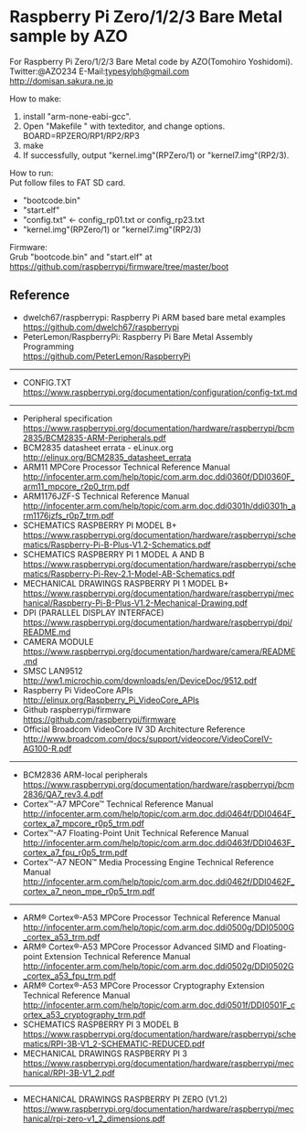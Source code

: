 Raspberry Pi Zero/1/2/3 Bare Metal sample by AZO
================================================

For Raspberry Pi Zero/1/2/3 Bare Metal code by AZO(Tomohiro Yoshidomi).  
Twitter:@AZO234 E-Mail:typesylph@gmail.com  
http://domisan.sakura.ne.jp  

How to make:  
1. install "arm-none-eabi-gcc".  
2. Open "Makefile " with texteditor, and change options.  
BOARD=RPZERO/RP1/RP2/RP3  
3. make  
4. If successfully, output "kernel.img"(RPZero/1) or "kernel7.img"(RP2/3).  

How to run:  
Put follow files to FAT SD card.  
* "bootcode.bin"  
* "start.elf"  
* "config.txt" &lt;- config_rp01.txt or config_rp23.txt  
* "kernel.img"(RPZero/1) or "kernel7.img"(RP2/3)  

Firmware:  
Grub "bootcode.bin" and "start.elf" at  
https://github.com/raspberrypi/firmware/tree/master/boot  

Reference
---------
- dwelch67/raspberrypi: Raspberry Pi ARM based bare metal examples  
https://github.com/dwelch67/raspberrypi  
- PeterLemon/RaspberryPi: Raspberry Pi Bare Metal Assembly Programming  
https://github.com/PeterLemon/RaspberryPi  

-----

- CONFIG.TXT  
https://www.raspberrypi.org/documentation/configuration/config-txt.md  

-----

- Peripheral specification  
https://www.raspberrypi.org/documentation/hardware/raspberrypi/bcm2835/BCM2835-ARM-Peripherals.pdf  
- BCM2835 datasheet errata - eLinux.org  
http://elinux.org/BCM2835_datasheet_errata  
- ARM11 MPCore Processor Technical Reference Manual  
http://infocenter.arm.com/help/topic/com.arm.doc.ddi0360f/DDI0360F_arm11_mpcore_r2p0_trm.pdf  
- ARM1176JZF-S Technical Reference Manual  
http://infocenter.arm.com/help/topic/com.arm.doc.ddi0301h/ddi0301h_arm1176jzfs_r0p7_trm.pdf  
- SCHEMATICS RASPBERRY PI MODEL B+  
https://www.raspberrypi.org/documentation/hardware/raspberrypi/schematics/Raspberry-Pi-B-Plus-V1.2-Schematics.pdf  
- SCHEMATICS RASPBERRY PI 1 MODEL A AND B  
https://www.raspberrypi.org/documentation/hardware/raspberrypi/schematics/Raspberry-Pi-Rev-2.1-Model-AB-Schematics.pdf  
- MECHANICAL DRAWINGS RASPBERRY PI 1 MODEL B+  
https://www.raspberrypi.org/documentation/hardware/raspberrypi/mechanical/Raspberry-Pi-B-Plus-V1.2-Mechanical-Drawing.pdf  
- DPI (PARALLEL DISPLAY INTERFACE)  
https://www.raspberrypi.org/documentation/hardware/raspberrypi/dpi/README.md  
- CAMERA MODULE  
https://www.raspberrypi.org/documentation/hardware/camera/README.md  
- SMSC LAN9512  
http://ww1.microchip.com/downloads/en/DeviceDoc/9512.pdf  
- Raspberry Pi VideoCore APIs  
http://elinux.org/Raspberry_Pi_VideoCore_APIs  
- Github raspberrypi/firmware  
https://github.com/raspberrypi/firmware  
- Official Broadcom VideoCore IV 3D Architecture Reference  
http://www.broadcom.com/docs/support/videocore/VideoCoreIV-AG100-R.pdf  

-----

- BCM2836 ARM-local peripherals  
https://www.raspberrypi.org/documentation/hardware/raspberrypi/bcm2836/QA7_rev3.4.pdf  
- Cortex™-A7 MPCore™ Technical Reference Manual  
http://infocenter.arm.com/help/topic/com.arm.doc.ddi0464f/DDI0464F_cortex_a7_mpcore_r0p5_trm.pdf  
- Cortex™-A7 Floating-Point Unit Technical Reference Manual  
http://infocenter.arm.com/help/topic/com.arm.doc.ddi0463f/DDI0463F_cortex_a7_fpu_r0p5_trm.pdf  
- Cortex™-A7 NEON™ Media Processing Engine Technical Reference Manual  
http://infocenter.arm.com/help/topic/com.arm.doc.ddi0462f/DDI0462F_cortex_a7_neon_mpe_r0p5_trm.pdf  

-----

- ARM® Cortex®-A53 MPCore Processor Technical Reference Manual  
http://infocenter.arm.com/help/topic/com.arm.doc.ddi0500g/DDI0500G_cortex_a53_trm.pdf  
- ARM® Cortex®-A53 MPCore Processor Advanced SIMD and Floating-point Extension Technical Reference Manual  
http://infocenter.arm.com/help/topic/com.arm.doc.ddi0502g/DDI0502G_cortex_a53_fpu_trm.pdf  
- ARM® Cortex®-A53 MPCore Processor Cryptography Extension Technical Reference Manual  
http://infocenter.arm.com/help/topic/com.arm.doc.ddi0501f/DDI0501F_cortex_a53_cryptography_trm.pdf  
- SCHEMATICS RASPBERRY PI 3 MODEL B  
https://www.raspberrypi.org/documentation/hardware/raspberrypi/schematics/RPI-3B-V1_2-SCHEMATIC-REDUCED.pdf  
- MECHANICAL DRAWINGS RASPBERRY PI 3  
https://www.raspberrypi.org/documentation/hardware/raspberrypi/mechanical/RPI-3B-V1_2.pdf  

-----

- MECHANICAL DRAWINGS RASPBERRY PI ZERO (V1.2)  
https://www.raspberrypi.org/documentation/hardware/raspberrypi/mechanical/rpi-zero-v1_2_dimensions.pdf  

